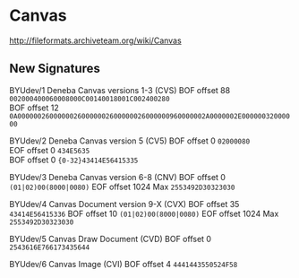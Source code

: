# Canvas
http://fileformats.archiveteam.org/wiki/Canvas

## New Signatures

BYUdev/1 Deneba Canvas versions 1-3 (CVS)
BOF offset 88 ```002000400060008000C00140018001C002400280``` \
BOF offset 12 ```0A00000026000000260000002600000026000000960000002A0000002E00000032000000```

BYUdev/2 Deneba Canvas version 5 (CV5)
BOF offset 0 ```02000080``` \
EOF offset 0 ```434E5635``` \
BOF offset 0 ```{0-32}43414E56415335```

BYUdev/3 Deneba Canvas version 6-8 (CNV)
BOF offset 0 ```(01|02)00(8000|0080)```
EOF offset 1024 Max ```2553492D30323030```

BYUdev/4 Canvas Document version 9-X (CVX)
BOF offset 35 ```43414E56415336```
BOF offset 10 ```(01|02)00(8000|0080)```
EOF offset 1024 Max ```2553492D30323030```

BYUdev/5 Canvas Draw Document (CVD)
BOF offset 0 ```2543616E766173435644```

BYUdev/6 Canvas Image (CVI)
BOF offset 4 ```4441443550524F58```


